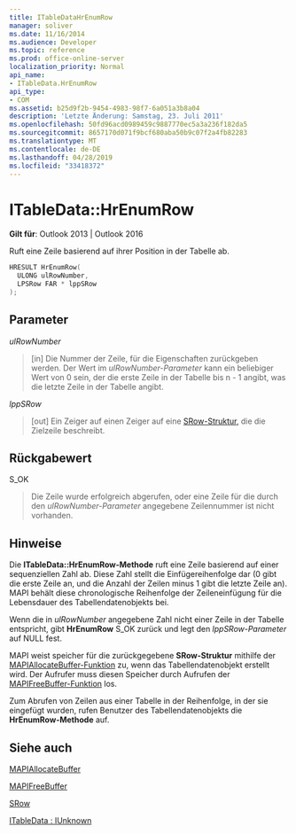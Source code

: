 ```yaml
---
title: ITableDataHrEnumRow
manager: soliver
ms.date: 11/16/2014
ms.audience: Developer
ms.topic: reference
ms.prod: office-online-server
localization_priority: Normal
api_name:
- ITableData.HrEnumRow
api_type:
- COM
ms.assetid: b25d9f2b-9454-4983-98f7-6a051a3b8a04
description: 'Letzte Änderung: Samstag, 23. Juli 2011'
ms.openlocfilehash: 50fd96acd0989459c9887770ec5a3a236f182da5
ms.sourcegitcommit: 8657170d071f9bcf680aba50b9c07f2a4fb82283
ms.translationtype: MT
ms.contentlocale: de-DE
ms.lasthandoff: 04/28/2019
ms.locfileid: "33418372"
---
```

# <a name="itabledatahrenumrow"></a>ITableData::HrEnumRow

  
  
**Gilt für**: Outlook 2013 | Outlook 2016 
  
Ruft eine Zeile basierend auf ihrer Position in der Tabelle ab. 
  
```cpp
HRESULT HrEnumRow(
  ULONG ulRowNumber,
  LPSRow FAR * lppSRow
);
```

## <a name="parameters"></a>Parameter

 _ulRowNumber_
  
> [in] Die Nummer der Zeile, für die Eigenschaften zurückgeben werden. Der Wert im  _ulRowNumber-Parameter_ kann ein beliebiger Wert von 0 sein, der die erste Zeile in der Tabelle bis n - 1 angibt, was die letzte Zeile in der Tabelle angibt. 
    
 _lppSRow_
  
> [out] Ein Zeiger auf einen Zeiger auf eine [SRow-Struktur,](srow.md) die die Zielzeile beschreibt. 
    
## <a name="return-value"></a>Rückgabewert

S_OK 
  
> Die Zeile wurde erfolgreich abgerufen, oder eine Zeile für die durch den  _ulRowNumber-Parameter_ angegebene Zeilennummer ist nicht vorhanden. 
    
## <a name="remarks"></a>Hinweise

Die **ITableData::HrEnumRow-Methode** ruft eine Zeile basierend auf einer sequenziellen Zahl ab. Diese Zahl stellt die Einfügereihenfolge dar (0 gibt die erste Zeile an, und die Anzahl der Zeilen minus 1 gibt die letzte Zeile an). MAPI behält diese chronologische Reihenfolge der Zeileneinfügung für die Lebensdauer des Tabellendatenobjekts bei. 
  
Wenn die in  _ulRowNumber_ angegebene Zahl nicht einer Zeile in der Tabelle entspricht, gibt **HrEnumRow** S_OK zurück und legt den  _lppSRow-Parameter_ auf NULL fest. 
  
MAPI weist speicher für die zurückgegebene **SRow-Struktur** mithilfe der [MAPIAllocateBuffer-Funktion](mapiallocatebuffer.md) zu, wenn das Tabellendatenobjekt erstellt wird. Der Aufrufer muss diesen Speicher durch Aufrufen der [MAPIFreeBuffer-Funktion](mapifreebuffer.md) los. 
  
Zum Abrufen von Zeilen aus einer Tabelle in der Reihenfolge, in der sie eingefügt wurden, rufen Benutzer des Tabellendatenobjekts die **HrEnumRow-Methode** auf. 
  
## <a name="see-also"></a>Siehe auch



[MAPIAllocateBuffer](mapiallocatebuffer.md)
  
[MAPIFreeBuffer](mapifreebuffer.md)
  
[SRow](srow.md)
  
[ITableData : IUnknown](itabledataiunknown.md)

